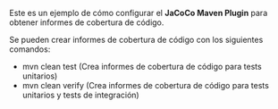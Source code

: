 Este es un ejemplo de cómo configurar el **JaCoCo Maven Plugin** para obtener informes de cobertura de código.

Se pueden crear informes de cobertura de código con los siguientes comandos:

-   mvn clean test (Crea informes de cobertura de código para tests unitarios)
-   mvn clean verify (Crea informes de cobertura de código para tests unitarios y tests de integración)